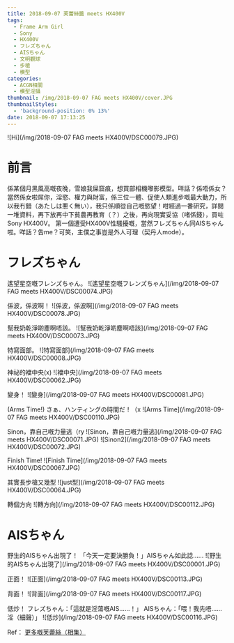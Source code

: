 ```yaml
---
title: 2018-09-07 芙蕾絲醬 meets HX400V
tags:
  - Frame Arm Girl
  - Sony
  - HX400V
  - フレズちゃん
  - AISちゃん
  - 文明觀球
  - 步槍
  - 模型
categories:
  - ACGN相關
  - 模型淫攝
thumbnail: /img/2018-09-07 FAG meets HX400V/cover.JPG
thumbnailStyles:
  - 'background-position: 0% 13%'
date: 2018-09-07 17:13:25
---
```

![Hi](/img/2018-09-07 FAG meets HX400V/DSC00079.JPG)
# 前言
係某個月黑風高嘅夜晚，雪娘我屎窟痕，想買部相機嚟影模型。咩話？係唔係女？當然係女啦屌你，淫慾、權力與財富，係三位一體、促使人類進步嘅最大動力，所以我冇錯（あたしは悪く無い），我只係順從自己嘅慾望！咁經過一番研究，詳閱一堆資料，再下放再中下貧農再教育（？）之後，再向現實妥協（啫係錢），買咗Sony HX400V。
第一個遭受HX400V性騷擾嘅，當然フレズちゃん同AISちゃん啦。咩話？告me？可笑，主僕之事豈是外人可理（契丹人mode）。
# フレズちゃん
遙望星空嘅フレンズちゃん。
![遙望星空嘅フレンズちゃん](/img/2018-09-07 FAG meets HX400V/DSC00074.JPG)

係波，係波啊！
![係波，係波啊](/img/2018-09-07 FAG meets HX400V/DSC00078.JPG)

幫我奶乾淨啲塵啊唔該。
![幫我奶乾淨啲塵啊唔該](/img/2018-09-07 FAG meets HX400V/DSC00073.JPG)

特寫面部。
![特寫面部](/img/2018-09-07 FAG meets HX400V/DSC00008.JPG)

神祕的襠中央(x)
![襠中央](/img/2018-09-07 FAG meets HX400V/DSC00062.JPG)

變身！
![變身](/img/2018-09-07 FAG meets HX400V/DSC00081.JPG)

(Arms Time!) さぁ、ハンティングの時間だ！（x
![Arms Time](/img/2018-09-07 FAG meets HX400V/DSC00110.JPG)

Sinon，靠自己嘅力量逃（ry
![Sinon，靠自己嘅力量逃](/img/2018-09-07 FAG meets HX400V/DSC00071.JPG)
![Sinon2](/img/2018-09-07 FAG meets HX400V/DSC00072.JPG)

Finish Time!
![Finish Time](/img/2018-09-07 FAG meets HX400V/DSC00067.JPG)

其實長步槍又幾型
![just型](/img/2018-09-07 FAG meets HX400V/DSC00064.JPG)

轉個方向
![轉方向](/img/2018-09-07 FAG meets HX400V/DSC00112.JPG)

# AISちゃん
野生的AISちゃん出現了！
「今天一定要決勝負！」AISちゃん如此諗……
![野生的AISちゃん出現了](/img/2018-09-07 FAG meets HX400V/DSC00001.JPG)

正面！
![正面](/img/2018-09-07 FAG meets HX400V/DSC00113.JPG)

背面！
![背面](/img/2018-09-07 FAG meets HX400V/DSC00117.JPG)

低炒！
フレズちゃん：「這就是淫蕩嘅AIS……！」
AISちゃん：「喂！我先唔……淫（細聲）」
![低炒](/img/2018-09-07 FAG meets HX400V/DSC00116.JPG)

Ref：
[更多嘅芙蕾絲（相集）](https://photo.tto.moe/2018-09-06-FAG-meets-HX400V)
